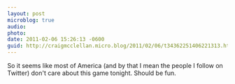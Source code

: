 ```yaml
---
layout: post
microblog: true
audio: 
photo: 
date: 2011-02-06 15:26:13 -0600
guid: http://craigmcclellan.micro.blog/2011/02/06/t34362251406221313.html
---
```

So it seems like most of America (and by that I mean the people I follow on Twitter) don't care about this game tonight.  Should be fun.
